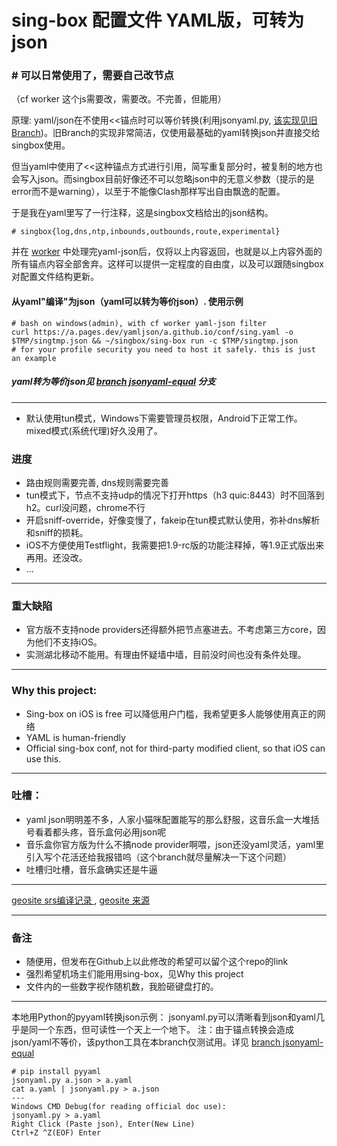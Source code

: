 # sing-box 配置文件 YAML版，可转为json
### # 可以日常使用了，需要自己改节点
（cf worker 这个js需要改，需要改。不完善，但能用）

原理: yaml/json在不使用<<锚点时可以等价转换(利用jsonyaml.py, [该实现见旧Branch](https://github.com/inko16/sing-box-conf-yaml/tree/jsonyaml-equal))。旧Branch的实现非常简洁，仅使用最基础的yaml转换json并直接交给singbox使用。

但当yaml中使用了<<这种锚点方式进行引用，简写重复部分时，被复制的地方也会写入json。而singbox目前好像还不可以忽略json中的无意义参数（提示的是error而不是warning），以至于不能像Clash那样写出自由飘逸的配置。

于是我在yaml里写了一行注释，这是singbox文档给出的json结构。
```
# singbox{log,dns,ntp,inbounds,outbounds,route,experimental}
```
并在 [worker](yamljson.cfworker.js) 中处理完yaml-json后，仅将以上内容返回，也就是以上内容外面的所有锚点内容全部舍弃。这样可以提供一定程度的自由度，以及可以跟随singbox对配置文件结构更新。

####  从yaml"编译"为json（yaml可以转为等价json）. 使用示例
```
# bash on windows(admin), with cf worker yaml-json filter
curl https://a.pages.dev/yamljson/a.github.io/conf/sing.yaml -o $TMP/singtmp.json && ~/singbox/sing-box run -c $TMP/singtmp.json
# for your profile security you need to host it safely. this is just an example

```
#####  yaml转为等价json见 [branch jsonyaml-equal](https://github.com/inko16/sing-box-conf-yaml/tree/jsonyaml-equal) 分支
---
- 默认使用tun模式，Windows下需要管理员权限，Android下正常工作。mixed模式(系统代理)好久没用了。
### 进度
- 路由规则需要完善, dns规则需要完善
- tun模式下，节点不支持udp的情况下打开https（h3 quic:8443）时不回落到h2。curl没问题，chrome不行
- 开启sniff-override，好像变慢了，fakeip在tun模式默认使用，弥补dns解析和sniff的损耗。
- iOS不方便使用Testflight，我需要把1.9-rc版的功能注释掉，等1.9正式版出来再用。还没改。
- ...
---
### 重大缺陷
- 官方版不支持node providers还得额外把节点塞进去。不考虑第三方core，因为他们不支持iOS。
- 实测湖北移动不能用。有理由怀疑墙中墙，目前没时间也没有条件处理。
---
### Why this project:
- Sing-box on iOS is free 可以降低用户门槛，我希望更多人能够使用真正的网络
- YAML is human-friendly
- Official sing-box conf, not for third-party modified client, so that iOS can use this.

---
### 吐槽：
- yaml json明明差不多，人家小猫咪配置能写的那么舒服，这音乐盒一大堆括号看着都头疼，音乐盒何必用json呢
- 音乐盒你官方版为什么不搞node provider啊喂，json还没yaml灵活，yaml里引入写个花活还给我报错呜（这个branch就尽量解决一下这个问题）
- 吐槽归吐槽，音乐盒确实还是牛逼
---

[geosite srs编译记录
](https://github.com/SagerNet/sing-geosite/actions/runs/8311894714/job/22746155812
), [geosite 来源](https://github.com/v2fly/domain-list-community/tree/master/data
)

---
### 备注
- 随便用，但发布在Github上以此修改的希望可以留个这个repo的link
- 强烈希望机场主们能用用sing-box，见Why this project
- 文件内的一些数字视作随机数，我脸砸键盘打的。
---
本地用Python的pyyaml转换json示例：
jsonyaml.py可以清晰看到json和yaml几乎是同一个东西，但可读性一个天上一个地下。
注：由于锚点转换会造成json/yaml不等价，该python工具在本branch仅测试用。详见 [branch jsonyaml-equal](https://github.com/inko16/sing-box-conf-yaml/tree/jsonyaml-equal)
```
# pip install pyyaml
jsonyaml.py a.json > a.yaml
cat a.yaml | jsonyaml.py > a.json
---
Windows CMD Debug(for reading official doc use):
jsonyaml.py > a.yaml
Right Click (Paste json), Enter(New Line)
Ctrl+Z ^Z(EOF) Enter
```
